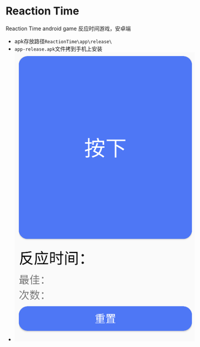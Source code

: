 # Reaction Time
 Reaction Time  android game 反应时间游戏，安卓端
- apk存放路径`ReactionTime\app\release\`
- `app-release.apk`文件拷到手机上安装
- ![pic](https://github.com/chenxh5678/ReactionTime/blob/main/img/Reaction.png)

